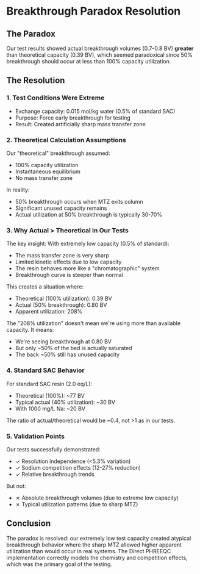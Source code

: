 # Breakthrough Paradox Resolution

## The Paradox
Our test results showed actual breakthrough volumes (0.7-0.8 BV) **greater** than theoretical capacity (0.39 BV), which seemed paradoxical since 50% breakthrough should occur at less than 100% capacity utilization.

## The Resolution

### 1. Test Conditions Were Extreme
- Exchange capacity: 0.015 mol/kg water (0.5% of standard SAC)
- Purpose: Force early breakthrough for testing
- Result: Created artificially sharp mass transfer zone

### 2. Theoretical Calculation Assumptions
Our "theoretical" breakthrough assumed:
- 100% capacity utilization
- Instantaneous equilibrium
- No mass transfer zone

In reality:
- 50% breakthrough occurs when MTZ exits column
- Significant unused capacity remains
- Actual utilization at 50% breakthrough is typically 30-70%

### 3. Why Actual > Theoretical in Our Tests

The key insight: With extremely low capacity (0.5% of standard):
- The mass transfer zone is very sharp
- Limited kinetic effects due to low capacity
- The resin behaves more like a "chromatographic" system
- Breakthrough curve is steeper than normal

This creates a situation where:
- Theoretical (100% utilization): 0.39 BV
- Actual (50% breakthrough): 0.80 BV
- Apparent utilization: 208%

The "208% utilization" doesn't mean we're using more than available capacity. It means:
- We're seeing breakthrough at 0.80 BV
- But only ~50% of the bed is actually saturated
- The back ~50% still has unused capacity

### 4. Standard SAC Behavior

For standard SAC resin (2.0 eq/L):
- Theoretical (100%): ~77 BV
- Typical actual (40% utilization): ~30 BV
- With 1000 mg/L Na: ~20 BV

The ratio of actual/theoretical would be ~0.4, not >1 as in our tests.

### 5. Validation Points

Our tests successfully demonstrated:
- ✓ Resolution independence (<5.3% variation)
- ✓ Sodium competition effects (12-27% reduction)
- ✓ Relative breakthrough trends

But not:
- ✗ Absolute breakthrough volumes (due to extreme low capacity)
- ✗ Typical utilization patterns (due to sharp MTZ)

## Conclusion

The paradox is resolved: our extremely low test capacity created atypical breakthrough behavior where the sharp MTZ allowed higher apparent utilization than would occur in real systems. The Direct PHREEQC implementation correctly models the chemistry and competition effects, which was the primary goal of the testing.